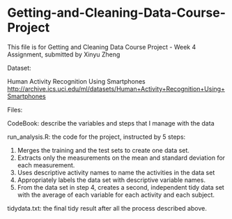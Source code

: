 # Getting-and-Cleaning-Data-Course-Project
This file is for Getting and Cleaning Data Course Project - Week 4 Assignment, submitted by Xinyu Zheng

Dataset:

Human Activity Recognition Using Smartphones
http://archive.ics.uci.edu/ml/datasets/Human+Activity+Recognition+Using+Smartphones

Files:

CodeBook: describe the variables and steps that I manage with the data

run_analysis.R: the code for the project, instructed by 5 steps:
  1. Merges the training and the test sets to create one data set.
  2. Extracts only the measurements on the mean and standard deviation for each measurement.
  3. Uses descriptive activity names to name the activities in the data set
  4. Appropriately labels the data set with descriptive variable names.
  5. From the data set in step 4, creates a second, independent tidy data set with the average of each variable for each activity and each subject.

tidydata.txt: the final tidy result after all the process described above.

